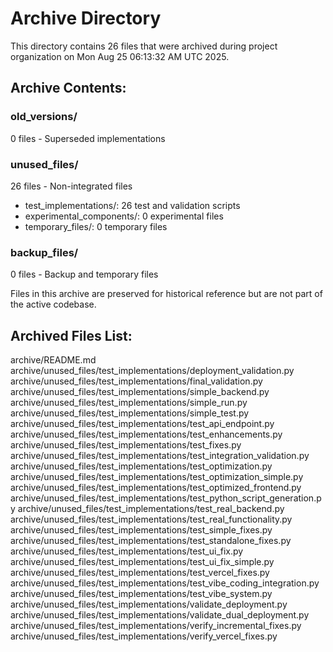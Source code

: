 # Archive Directory

This directory contains 26 files that were archived during project organization on Mon Aug 25 06:13:32 AM UTC 2025.

## Archive Contents:

### old_versions/
0 files - Superseded implementations

### unused_files/  
26 files - Non-integrated files
- test_implementations/: 26 test and validation scripts
- experimental_components/: 0 experimental files
- temporary_files/: 0 temporary files

### backup_files/
0 files - Backup and temporary files

Files in this archive are preserved for historical reference but are not part of the active codebase.

## Archived Files List:
archive/README.md
archive/unused_files/test_implementations/deployment_validation.py
archive/unused_files/test_implementations/final_validation.py
archive/unused_files/test_implementations/simple_backend.py
archive/unused_files/test_implementations/simple_run.py
archive/unused_files/test_implementations/simple_test.py
archive/unused_files/test_implementations/test_api_endpoint.py
archive/unused_files/test_implementations/test_enhancements.py
archive/unused_files/test_implementations/test_fixes.py
archive/unused_files/test_implementations/test_integration_validation.py
archive/unused_files/test_implementations/test_optimization.py
archive/unused_files/test_implementations/test_optimization_simple.py
archive/unused_files/test_implementations/test_optimized_frontend.py
archive/unused_files/test_implementations/test_python_script_generation.py
archive/unused_files/test_implementations/test_real_backend.py
archive/unused_files/test_implementations/test_real_functionality.py
archive/unused_files/test_implementations/test_simple_fixes.py
archive/unused_files/test_implementations/test_standalone_fixes.py
archive/unused_files/test_implementations/test_ui_fix.py
archive/unused_files/test_implementations/test_ui_fix_simple.py
archive/unused_files/test_implementations/test_vercel_fixes.py
archive/unused_files/test_implementations/test_vibe_coding_integration.py
archive/unused_files/test_implementations/test_vibe_system.py
archive/unused_files/test_implementations/validate_deployment.py
archive/unused_files/test_implementations/validate_dual_deployment.py
archive/unused_files/test_implementations/verify_incremental_fixes.py
archive/unused_files/test_implementations/verify_vercel_fixes.py
